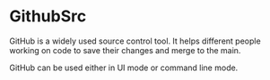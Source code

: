 # GithubSrc
GitHub is a widely used source control tool. It helps different people working on code to save their changes and merge to the main.

GitHub can be used either in UI mode or command line mode.
